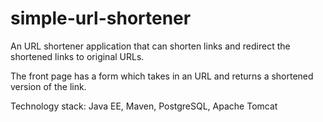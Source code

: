 # simple-url-shortener

An URL shortener application that can shorten links and redirect the shortened links to original URLs.

The front page has a form which takes in an URL and returns a shortened version of the link.

Technology stack: Java EE, Maven, PostgreSQL, Apache Tomcat
